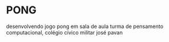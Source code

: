 # PONG
desenvolvendo jogo pong em sala de aula turma de pensamento computacional, colégio cívico militar josé pavan
